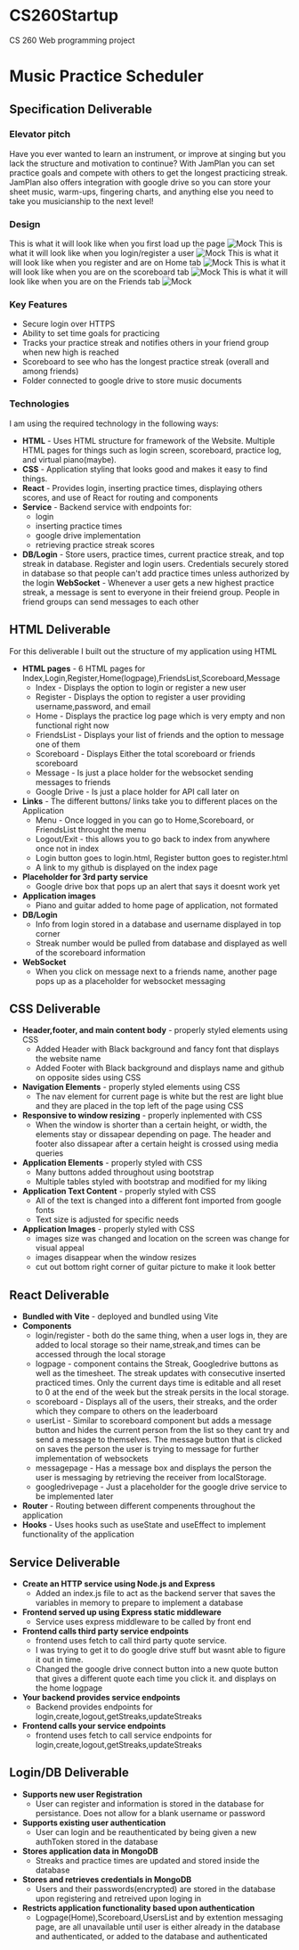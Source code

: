 # CS260Startup
CS 260 Web programming project

# Music Practice Scheduler

## Specification Deliverable

### Elevator pitch

Have you ever wanted to learn an instrument, or improve at singing but you lack the structure and motivation to continue? With JamPlan you can set practice goals and compete with others to get the longest practicing streak. JamPlan also offers integration with google drive so you can store your sheet music, warm-ups, fingering charts, and anything else you need to take you musicianship to the next level!

### Design 

This is what it will look like when you first load up the page
![Mock](public/Homepage.jpg)
This is what it will look like when you login/register a user
![Mock](public/LoginPage.jpg)
This is what it will look like when you register and are on Home tab
![Mock](public/LogPage.jpg)
This is what it will look like when you are on the scoreboard tab
![Mock](public/ScoreboardPage.jpg)
This is what it will look like when you are on the Friends tab
![Mock](public/FriendsListPage.jpg)

### Key Features

- Secure login over HTTPS
- Ability to set time goals for practicing 
- Tracks your practice streak and notifies others in your friend group when new high is reached 
- Scoreboard to see who has the longest practice streak (overall and among friends)
- Folder connected to google drive to store music documents


### Technologies 

I am using the required technology in the following ways:

- **HTML** - Uses HTML structure for framework of the Website. Multiple HTML pages for things such as login screen, scoreboard, practice log, and virtual piano(maybe). 
- **CSS** - Application styling that looks good and makes it easy to find things.
- **React** - Provides login, inserting practice times, displaying others scores, and use of React for routing and components 
- **Service** - Backend service with endpoints for:
   - login
   - inserting practice times
   - google drive implementation 
   - retrieving practice streak scores 
- **DB/Login** - Store users, practice times, current practice streak, and top streak in database. Register and login users. Credentials securely stored in database so that people can't add practice times unless authorized by the login
**WebSocket** - Whenever a user gets a new highest practice streak, a message is sent to everyone in their freiend group. People in friend groups can send messages to each other

## HTML Deliverable

For this deliverable I built out the structure of my application using HTML

- **HTML pages** - 6 HTML pages for Index,Login,Register,Home(logpage),FriendsList,Scoreboard,Message
   - Index - Displays the option to login or register a new user
   - Register - Displays the option to register a user providing username,password, and email
   - Home - Displays the practice log page which is very empty and non functional right now
   - FriendsList - Displays your list of friends and the option to message one of them
   - Scoreboard - Displays Either the total scoreboard or friends scoreboard
   - Message - Is just a place holder for the websocket sending messages to friends 
   - Google Drive - Is just a place holder for API call later on
- **Links** - The different buttons/ links take you to different places on the Application
   - Menu - Once logged in you can go to Home,Scoreboard, or FriendsList throught the menu
   - Logout/Exit - this allows you to go back to index from anywhere once not in index
   - Login button goes to login.html, Register button goes to register.html
   - A link to my github is displayed on the index page
- **Placeholder for 3rd party service**
   - Google drive box that pops up an alert that says it doesnt work yet
- **Application images** 
   - Piano and guitar added to home page of application, not formated 
- **DB/Login**
   - Info from login stored in a database and username displayed in top corner
   - Streak number would be pulled from database and displayed as well of the scoreboard information
- **WebSocket**
   - When you click on message next to a friends name, another page pops up as a placeholder for websocket messaging

## CSS Deliverable

- **Header,footer, and main content body** - properly styled elements using CSS
   - Added Header with Black background and fancy font that displays the website name
   - Added Footer with Black background and displays name and github on opposite sides using CSS
- **Navigation Elements** - properly styled elements using CSS
   - The nav element for current page is white but the rest are light blue and they are placed in the top left of the page using CSS
- **Responsive to window resizing** - properly inplemented with CSS
   - When the window is shorter than a certain height, or width, the elements stay or dissapear depending on page. The header and footer also dissapear after a certain height is crossed using media queries
- **Application Elements** - properly styled with CSS
   - Many buttons added throughout using bootstrap
   - Multiple tables styled with bootstrap and modified for my liking
- **Application Text Content** - properly styled with CSS
   - All of the text is changed into a different font imported from google fonts
   - Text size is adjusted for specific needs
- **Application Images** - properly styled with CSS
   - images size was changed and location on the screen was change for visual appeal
   - images disappear when the window resizes
   - cut out bottom right corner of guitar picture to make it look better

## React Deliverable 
- **Bundled with Vite** - deployed and bundled using Vite
- **Components** 
   - login/register - both do the same thing, when a user logs in, they are added to local storage so their name,streak,and times can be accessed through the local storage
   - logpage - component contains the Streak, Googledrive buttons as well as the timesheet. The streak updates with consecutive inserted practiced times. Only the current days time is editable and all reset to 0 at the end of the week but the streak persits in the local storage. 
   - scoreboard - Displays all of the users, their streaks, and the order which they compare to others on the leaderboard
   - userList - Similar to scoreboard component but adds a message button and hides the current person from the list so they cant try and send a message to themselves. The message button that is clicked on saves the person the user is trying to message for further implementation of websockets
   - messagepage - Has a message box and displays the person the user is messaging by retrieving the receiver from localStorage. 
   - googledrivepage - Just a placeholder for the google drive service to be implemented later
- **Router** - Routing between different compenents throughout the application
- **Hooks** - Uses hooks such as useState and useEffect to implement functionality of the application

## Service Deliverable

- **Create an HTTP service using Node.js and Express**
   - Added an index.js file to act as the backend server that saves the variables in memory to prepare to implement a database
- **Frontend served up using Express static middleware**
   - Service uses express middleware to be called by front end
- **Frontend calls third party service endpoints**
   - frontend uses fetch to call third party quote service.
   - I was trying to get it to do google drive stuff but wasnt able to figure it out in time.
   - Changed the google drive connect button into a new quote button that gives a different quote each time you click it. and displays on the home logpage
- **Your backend provides service endpoints**
   - Backend provides endpoints for login,create,logout,getStreaks,updateStreaks
- **Frontend calls your service endpoints**
   - frontend uses fetch to call service endpoints for login,create,logout,getStreaks,updateStreaks

## Login/DB Deliverable 

- **Supports new user Registration**
   - User can register and information is stored in the database for persistance. Does not allow for a blank username or password
- **Supports existing user authentication**
   - User can login and be reauthenticated by being given a new authToken stored in the database
- **Stores application data in MongoDB**
   - Streaks and practice times are updated and stored inside the database
- **Stores and retrieves credentials in MongoDB**
   - Users and their passwords(encrypted) are stored in the database upon registering and retreived upon loging in
- **Restricts application functionality based upon authentication**
   - Logpage(Home),Scoreboard,UsersList and by extention messaging page, are all unavailable until user is either already in the database and authenticated, or added to the database and authenticated 